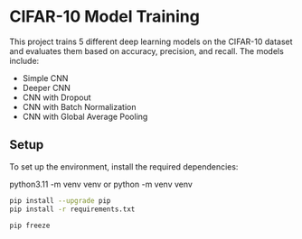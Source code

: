 # CIFAR-10 Model Training

This project trains 5 different deep learning models on the CIFAR-10 dataset and evaluates them based on accuracy, precision, and recall. The models include:

- Simple CNN
- Deeper CNN
- CNN with Dropout
- CNN with Batch Normalization
- CNN with Global Average Pooling

## Setup

To set up the environment, install the required dependencies:

python3.11 -m venv venv
or
python -m venv venv

```bash
pip install --upgrade pip
pip install -r requirements.txt

pip freeze